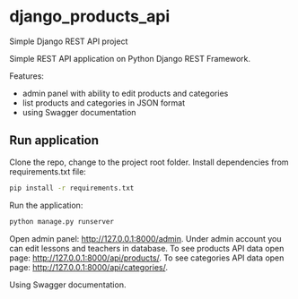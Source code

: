# django_products_api

Simple Django REST API project

Simple REST API application on Python Django REST Framework.

Features:
- admin panel with ability to edit products and categories
- list products and categories in JSON format
- using Swagger documentation

## Run application
Clone the repo, change to the project root folder. Install dependencies from requirements.txt file:

```bash
pip install -r requirements.txt
```
Run the application:
```bash
python manage.py runserver
```

Open admin panel: http://127.0.0.1:8000/admin. Under admin account you can edit lessons and teachers in database. 
To see products API data open page:  http://127.0.0.1:8000/api/products/.
To see categories API data open page:  http://127.0.0.1:8000/api/categories/.

Using Swagger documentation.
